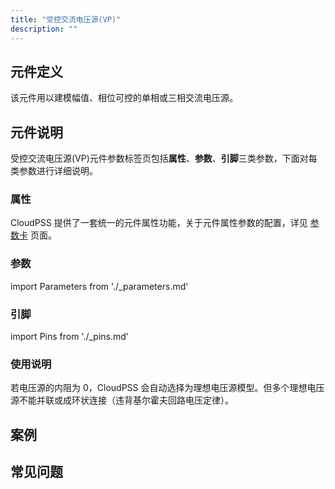 ```yaml
---
title: "受控交流电压源(VP)"
description: ""
---
```


## 元件定义
该元件用以建模幅值、相位可控的单相或三相交流电压源。

## 元件说明

受控交流电压源\(VP\)元件参数标签页包括**属性**、**参数**、**引脚**三类参数，下面对每类参数进行详细说明。

### 属性

CloudPSS 提供了一套统一的元件属性功能，关于元件属性参数的配置，详见 [参数卡](docs/documents/software/10-xstudio/20-simstudio/40-workbench/20-function-zone/30-design-tab/30-param-panel/index.md) 页面。

### 参数

import Parameters from './_parameters.md'

<Parameters/>

### 引脚

import Pins from './_pins.md'

<Pins/>

### 使用说明
若电压源的内阻为 0，CloudPSS 会自动选择为理想电压源模型。但多个理想电压源不能并联或成环状连接（违背基尔霍夫回路电压定律）。

## 案例

## 常见问题

